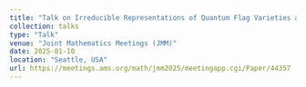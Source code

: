 ```yaml
---
title: "Talk on Irreducible Representations of Quantum Flag Varieties at Roots of Unity"
collection: talks
type: "Talk"
venue: "Joint Mathematics Meetings (JMM)"
date: 2025-01-10
location: "Seattle, USA"
url: https://meetings.ams.org/math/jmm2025/meetingapp.cgi/Paper/44357
---
```


<!-- [More information here](https://meetings.ams.org/math/jmm2025/meetingapp.cgi/Paper/44357) -->

